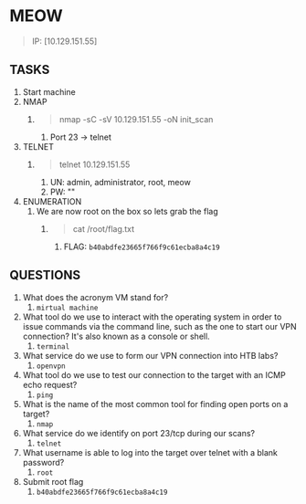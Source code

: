 # MEOW

> IP: [10.129.151.55]

## TASKS

1. Start machine
2. NMAP
   1. > nmap -sC -sV 10.129.151.55 -oN init_scan
      1. Port 23 -> telnet
3. TELNET
   1. > telnet 10.129.151.55
      1. UN: admin, administrator, root, meow
      2. PW: ""
4. ENUMERATION
   1. We are now root on the box so lets grab the flag
      1. > cat /root/flag.txt
         1. FLAG: `b40abdfe23665f766f9c61ecba8a4c19`

## QUESTIONS

1. What does the acronym VM stand for?
   1. `mirtual machine`
2. What tool do we use to interact with the operating system in order to issue commands via the command line, such as the one to start our VPN connection? It's also known as a console or shell.
   1. `terminal`
3. What service do we use to form our VPN connection into HTB labs?
   1. `openvpn`
4. What tool do we use to test our connection to the target with an ICMP echo request?
   1. `ping`
5. What is the name of the most common tool for finding open ports on a target?
   1. `nmap`
6. What service do we identify on port 23/tcp during our scans?
   1. `telnet`
7. What username is able to log into the target over telnet with a blank password?
   1. `root`
8. Submit root flag
   1. `b40abdfe23665f766f9c61ecba8a4c19`
